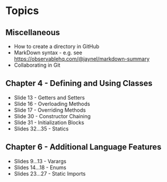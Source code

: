 # Topics

## Miscellaneous
* How to create a directory in GitHub
* MarkDown syntax - e.g. see https://observablehq.com/@jaynel/markdown-summary
* Collaborating in Git

## Chapter 4 - Defining and Using Classes
* Slide 13 - Getters and Setters
* Slide 16 - Overloading Methods
* Slide 17 - Overriding Methods
* Slide 30 - Constructor Chaining
* Slide 31 - Initialization Blocks
* Slides 32...35 - Statics

## Chapter 6 - Additional Language Features
* Slides  9...13 - Varargs
* Slides 14...18 - Enums
* Slides 23...27 - Static Imports
